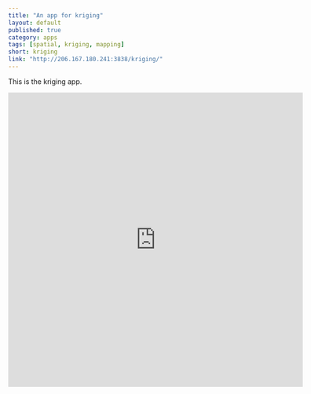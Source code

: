 ```yaml
---
title: "An app for kriging"
layout: default
published: true
category: apps
tags: [spatial, kriging, mapping]
short: kriging
link: "http://206.167.180.241:3838/kriging/"
---
```


This is the kriging app.

<div class="iframe_container">
  <iframe width="600" height="600" src="http://206.167.180.241:3838/kriging/" frameborder="0" scrolling="auto" allowfullscreen></iframe>
</div>
